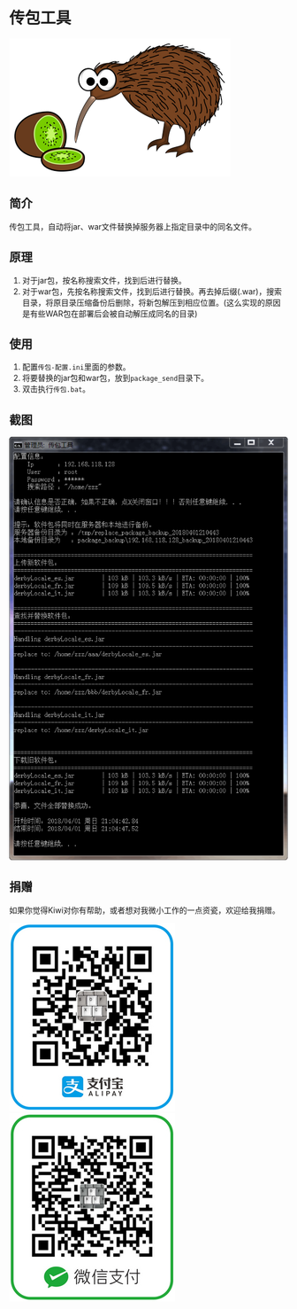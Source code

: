 # 传包工具

![kiwi and kiwi bird](images/kiwi_and_kiwi_bird.png)  

## 简介

传包工具，自动将jar、war文件替换掉服务器上指定目录中的同名文件。  

## 原理

1. 对于jar包，按名称搜索文件，找到后进行替换。  
2. 对于war包，先按名称搜索文件，找到后进行替换。再去掉后缀(.war)，搜索目录，将原目录压缩备份后删除，将新包解压到相应位置。(这么实现的原因是有些WAR包在部署后会被自动解压成同名的目录)  

## 使用

1. 配置`传包-配置.ini`里面的参数。  
2. 将要替换的jar包和war包，放到`package_send`目录下。  
3. 双击执行`传包.bat`。  

## 截图

![kiwi package sender](images/kiwi_package_sender.png)  

## 捐赠

如果你觉得Kiwi对你有帮助，或者想对我微小工作的一点资瓷，欢迎给我捐赠。  

<img src="images/qrcode_alipay.jpg"><img src="images/qrcode_wechat.jpg">  
